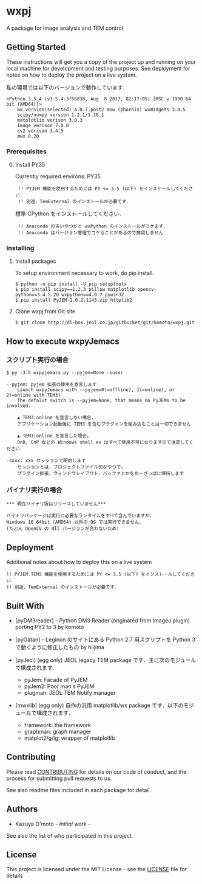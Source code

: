 # wxpj

A package for Image analysis and TEM control


## Getting Started

These instructions will get you a copy of the project up and running on your local machine for development and testing purposes. See deployment for notes on how to deploy the project on a live system.

私の環境では以下のバージョンで動作しています．
    
    <Python 3.5.4 (v3.5.4:3f56838, Aug  8 2017, 02:17:05) [MSC v.1900 64 bit (AMD64)]>
        wx.version(selected) 4.0.7.post2 msw (phoenix) wxWidgets 3.0.5
        scipy/numpy version 1.2.1/1.18.1
        matplotlib verison 3.0.3
        Image verison 7.0.0
        cv2 verison 3.4.5
        mwx 0.20

### Prerequisites

0. Install PY35

    Currently required environs: PY35.
        
        !! PYJEM 機能を使用するためには PY <= 3.5 (以下) をインストールしてください．
        !! 別途，TemExternal のインストールが必要です．
    
    標準 CPython をインストールしてください．
        
        !! Anaconda の古いやつだと wxPython のインストールがコケます．
        !! Anaconda はバージョン管理でコケることがあるので推奨しません．

### Installing

1. Install packages

    To setup environment necessary to work, do pip install.
    ```
    $ python -m pip install -U pip setuptools
    $ pip install scipy==1.2.3 pillow matplotlib opencv-python==3.4.5.20 wxpython==4.0.7 pywin32
    $ pip install PyJEM-1.0.2.1143.zip httplib2
    ```

<!--
2. Get wxpj from db

pyJemacs_noarch_cp35_#date.7z を解凍して適当な場所に置く．7z が別途必要です．
-->

2. Clone wxpj from Git site
    ```社内専用
    $ git clone http://dl-box.jeol.co.jp/gitbucket/git/komoto/wxpj.git
    ```


## How to execute wxpyJemacs

### スクリプト実行の場合
```
$ py -3.5 wxpyjemacs.py --pyjem=None -suser
```
    --pyjem: pyjem 拡張の使用を宣言します
        Launch wxpyJemacs with --pyjem=0(=offline), 1(=online), or 2(=online with TEM3)
        The defalut switch is --pyjem=None, that means no PyJEMs to be involved.
        
        ▲ TEM3:online を宣言しない場合，
        アプリケーション起動後に TEM3 を含むプラグインを組み込むことは一切できません
        
        ▲ TEM3:online を宣言した場合，
        DnD, CnP などの Windows shell ex はすべて使用不可になりますので注意してください．
    
    -sxxx: xxx セッションで開始します
        セッションとは，プロジェクトファイル的なやつで，
        プラグイン拡張，ウィンドウレイアウト，バッファとかをおーざっぱに保持します


### バイナリ実行の場合

    *** 現在バイナリ版はリリースしていません***

    バイナリパッケージは実行に必要なランタイムをすべて含んでいますが，
    Windows 10 64bit (AMD64) 以外の OS では実行できません．
    (たぶん OpenCV の dll バージョンが合わないため)


## Deployment

Additional notes about how to deploy this on a live system

    !! PYJEM.TEM3 機能を使用するためには PY <= 3.5 (以下) をインストールしてください．
    !! 別途，TemExternal のインストールが必要です．


## Built With

* [pyDM3reader] - Python DM3 Reader (originated from ImageJ plugin)
    porting PY2 to 3 by komoto

* [pyGatan] - Leginon のサイトにある Python 2.7 用スクリプトを Python 3 で動くように修正したもの
    by hiijima

* [pyJeol] (egg only) JEOL legacy TEM package です．主に次のモジュールで構成されます．
    - pyJem: Facade of PyJEM
    - pyJem2: Poor man's PyJEM
    - plugman: JEOL TEM Notify manager

* [mwxlib] (egg only) 自作の汎用 matplotlib/wx package です．以下のモジュールで構成されます．
    - framework: the framework
    - graphman: graph manager
    - matplot2/g/lg: wrapper of matplotlib


## Contributing

Please read [CONTRIBUTING](./CONTRIBUTING) for details on our code of conduct, and the process for submitting pull requests to us.

See also readme files included in each package for detail.


## Authors

* Kazuya O'moto - *Initial work* -

See also the list of who participated in this project.


## License

This project is licensed under the MIT License - see the [LICENSE](./LICENSE) file for details
